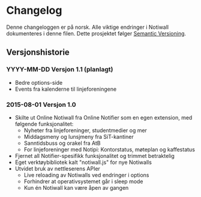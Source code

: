 # Changelog
Denne changeloggen er på norsk.
Alle viktige endringer i Notiwall dokumenteres i denne filen.
Dette prosjektet følger [Semantic Versioning](http://semver.org/).

## Versjonshistorie

### YYYY-MM-DD Versjon 1.1 (planlagt)
- Bedre options-side
- Events fra kalenderne til linjeforeningene

### 2015-08-01 Versjon 1.0
- Skilte ut Online Notiwall fra Online Notifier som en egen extension, med følgende funksjonalitet:
  - Nyheter fra linjeforeninger, studentmedier og mer
  - Middagsmeny og lunsjmeny fra SiT-kantiner
  - Sanntidsbuss og orakel fra AtB
  - For linjeforeninger med Notipi: Kontorstatus, møteplan og kaffestatus
- Fjernet all Notifier-spesifikk funksjonalitet og trimmet betraktelig
- Eget verktøybibliotek kalt "notiwall.js" for nye Notiwalls
- Utvidet bruk av nettleserens APIer
  - Live reloading av Notiwalls ved endringer i options
  - Forhindrer at operativsystemet går i sleep mode
  - Kun én Notiwall kan være åpen av gangen

